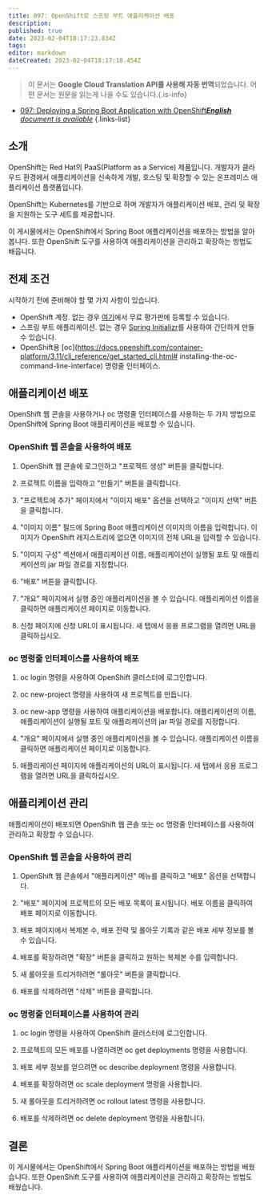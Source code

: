 ```yaml
---
title: 097: OpenShift로 스프링 부트 애플리케이션 배포
description: 
published: true
date: 2023-02-04T18:17:23.834Z
tags: 
editor: markdown
dateCreated: 2023-02-04T18:17:18.454Z
---
```


> 이 문서는 **Google Cloud Translation API를 사용해 자동 번역**되었습니다.
어떤 문서는 원문을 읽는게 나을 수도 있습니다.{.is-info}



- [097: Deploying a Spring Boot Application with OpenShift***English** document is available*](/en/Knowledge-base/Spring-Boot/Learning/097-deploying-a-spring-boot-application-with-openshift)
{.links-list}


## 소개

OpenShift는 Red Hat의 PaaS(Platform as a Service) 제품입니다. 개발자가 클라우드 환경에서 애플리케이션을 신속하게 개발, 호스팅 및 확장할 수 있는 온프레미스 애플리케이션 플랫폼입니다.

OpenShift는 Kubernetes를 기반으로 하며 개발자가 애플리케이션 배포, 관리 및 확장을 지원하는 도구 세트를 제공합니다.

이 게시물에서는 OpenShift에서 Spring Boot 애플리케이션을 배포하는 방법을 알아봅니다. 또한 OpenShift 도구를 사용하여 애플리케이션을 관리하고 확장하는 방법도 배웁니다.

## 전제 조건

시작하기 전에 준비해야 할 몇 가지 사항이 있습니다.

- OpenShift 계정. 없는 경우 [여기](https://www.openshift.com/pricing/index.html)에서 무료 평가판에 등록할 수 있습니다.
- 스프링 부트 애플리케이션. 없는 경우 [Spring Initializr](https://start.spring.io/)를 사용하여 간단하게 만들 수 있습니다.
- OpenShift용 [oc](https://docs.openshift.com/container-platform/3.11/cli_reference/get_started_cli.html# installing-the-oc-command-line-interface) 명령줄 인터페이스.

## 애플리케이션 배포

OpenShift 웹 콘솔을 사용하거나 oc 명령줄 인터페이스를 사용하는 두 가지 방법으로 OpenShift에 Spring Boot 애플리케이션을 배포할 수 있습니다.

### OpenShift 웹 콘솔을 사용하여 배포

1. OpenShift 웹 콘솔에 로그인하고 "프로젝트 생성" 버튼을 클릭합니다.

2. 프로젝트 이름을 입력하고 "만들기" 버튼을 클릭합니다.

3. "프로젝트에 추가" 페이지에서 "이미지 배포" 옵션을 선택하고 "이미지 선택" 버튼을 클릭합니다.

4. "이미지 이름" 필드에 Spring Boot 애플리케이션 이미지의 이름을 입력합니다. 이미지가 OpenShift 레지스트리에 없으면 이미지의 전체 URL을 입력할 수 있습니다.

5. "이미지 구성" 섹션에서 애플리케이션 이름, 애플리케이션이 실행될 포트 및 애플리케이션의 jar 파일 경로를 지정합니다.

6. "배포" 버튼을 클릭합니다.

7. "개요" 페이지에서 실행 중인 애플리케이션을 볼 수 있습니다. 애플리케이션 이름을 클릭하면 애플리케이션 페이지로 이동합니다.

8. 신청 페이지에 신청 URL이 표시됩니다. 새 탭에서 응용 프로그램을 열려면 URL을 클릭하십시오.

### oc 명령줄 인터페이스를 사용하여 배포

1. oc login 명령을 사용하여 OpenShift 클러스터에 로그인합니다.

2. oc new-project 명령을 사용하여 새 프로젝트를 만듭니다.

3. oc new-app 명령을 사용하여 애플리케이션을 배포합니다. 애플리케이션의 이름, 애플리케이션이 실행될 포트 및 애플리케이션의 jar 파일 경로를 지정합니다.

4. "개요" 페이지에서 실행 중인 애플리케이션을 볼 수 있습니다. 애플리케이션 이름을 클릭하면 애플리케이션 페이지로 이동합니다.

5. 애플리케이션 페이지에 애플리케이션의 URL이 표시됩니다. 새 탭에서 응용 프로그램을 열려면 URL을 클릭하십시오.

## 애플리케이션 관리

애플리케이션이 배포되면 OpenShift 웹 콘솔 또는 oc 명령줄 인터페이스를 사용하여 관리하고 확장할 수 있습니다.

### OpenShift 웹 콘솔을 사용하여 관리

1. OpenShift 웹 콘솔에서 "애플리케이션" 메뉴를 클릭하고 "배포" 옵션을 선택합니다.

2. "배포" 페이지에 프로젝트의 모든 배포 목록이 표시됩니다. 배포 이름을 클릭하여 배포 페이지로 이동합니다.

3. 배포 페이지에서 복제본 수, 배포 전략 및 롤아웃 기록과 같은 배포 세부 정보를 볼 수 있습니다.

4. 배포를 확장하려면 "확장" 버튼을 클릭하고 원하는 복제본 수를 입력합니다.

5. 새 롤아웃을 트리거하려면 "롤아웃" 버튼을 클릭합니다.

6. 배포를 삭제하려면 "삭제" 버튼을 클릭합니다.

### oc 명령줄 인터페이스를 사용하여 관리

1. oc login 명령을 사용하여 OpenShift 클러스터에 로그인합니다.

2. 프로젝트의 모든 배포를 나열하려면 oc get deployments 명령을 사용합니다.

3. 배포 세부 정보를 얻으려면 oc describe deployment 명령을 사용합니다.

4. 배포를 확장하려면 oc scale deployment 명령을 사용합니다.

5. 새 롤아웃을 트리거하려면 oc rollout latest 명령을 사용합니다.

6. 배포를 삭제하려면 oc delete deployment 명령을 사용합니다.

## 결론

이 게시물에서는 OpenShift에서 Spring Boot 애플리케이션을 배포하는 방법을 배웠습니다. 또한 OpenShift 도구를 사용하여 애플리케이션을 관리하고 확장하는 방법도 배웠습니다.